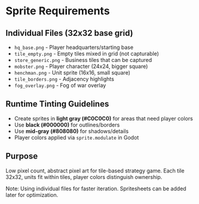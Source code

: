 # Sprite Requirements

## Individual Files (32x32 base grid)
- `hq_base.png` - Player headquarters/starting base
- `tile_empty.png` - Empty tiles mixed in grid (not capturable)
- `store_generic.png` - Business tiles that can be captured
- `mobster.png` - Player character (24x24, bigger square)
- `henchman.png` - Unit sprite (16x16, small square)
- `tile_borders.png` - Adjacency highlights
- `fog_overlay.png` - Fog of war overlay

## Runtime Tinting Guidelines
- Create sprites in **light gray (#C0C0C0)** for areas that need player colors
- Use **black (#000000)** for outlines/borders
- Use **mid-gray (#808080)** for shadows/details
- Player colors applied via `sprite.modulate` in Godot

## Purpose
Low pixel count, abstract pixel art for tile-based strategy game. Each tile 32x32, units fit within tiles, player colors distinguish ownership.

Note: Using individual files for faster iteration. Spritesheets can be added later for optimization.